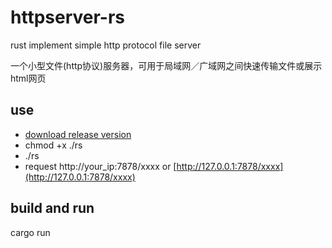 # httpserver-rs
rust implement simple http protocol file server

一个小型文件(http协议)服务器，可用于局域网／广域网之间快速传输文件或展示html网页

## use 
* [download release version](https://github.com/war1644/httpserver-rs/releases/download/0.1.0/rs)
* chmod +x ./rs
* ./rs
* request http://your_ip:7878/xxxx or [http://127.0.0.1:7878/xxxx](http://127.0.0.1:7878/xxxx) 

## build and run 
cargo run
